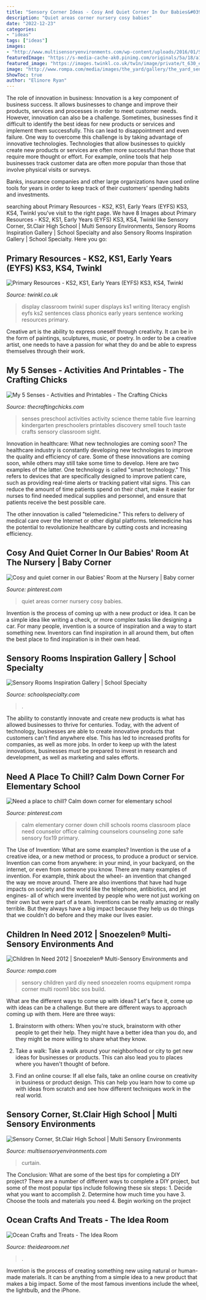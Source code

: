 ```yaml
---
title: "Sensory Corner Ideas - Cosy And Quiet Corner In Our Babies&#039; Room At The Nursery"
description: "Quiet areas corner nursery cosy babies"
date: "2022-12-23"
categories:
- "ideas"
tags: ["ideas"]
images:
- "http://www.multisensoryenvironments.com/wp-content/uploads/2016/01/Sensory-Corner-Chatham.jpg"
featuredImage: "https://s-media-cache-ak0.pinimg.com/originals/5a/18/a1/5a18a1b80ea11d56b2b12a3722088188.jpg"
featured_image: "https://images.twinkl.co.uk/tw1n/image/private/t_630_eco/u/classroom_display/image/twinkl_photo_667_170812952pm28.jpg"
image: "http://www.rompa.com/media/images/the_yard/gallery/the_yard_sensory_room1.jpg"
ShowToc: true
author: "Elinore Ryan"
---
```



The role of innovation in business:
Innovation is a key component of business success. It allows businesses to change and improve their products, services and processes in order to meet customer needs. However, innovation can also be a challenge. Sometimes, businesses find it difficult to identify the best ideas for new products or services and implement them successfully. This can lead to disappointment and even failure.
One way to overcome this challenge is by taking advantage of innovative technologies. Technologies that allow businesses to quickly create new products or services are often more successful than those that require more thought or effort. For example, online tools that help businesses track customer data are often more popular than those that involve physical visits or surveys.

Banks, insurance companies and other large organizations have used online tools for years in order to keep track of their customers’ spending habits and investments.

	

		
searching about Primary Resources - KS2, KS1, Early Years (EYFS) KS3, KS4, Twinkl you've visit to the right page. We have 8 Images about Primary Resources - KS2, KS1, Early Years (EYFS) KS3, KS4, Twinkl like Sensory Corner, St.Clair High School | Multi Sensory Environments, Sensory Rooms Inspiration Gallery | School Specialty and also Sensory Rooms Inspiration Gallery | School Specialty. Here you go:
		
    
## Primary Resources - KS2, KS1, Early Years (EYFS) KS3, KS4, Twinkl

<img loading=lazy src="https://images.twinkl.co.uk/tw1n/image/private/t_630_eco/u/classroom_display/image/twinkl_photo_667_170812952pm28.jpg" onerror="this.onerror=null;this.src='https://tse3.mm.bing.net/th?id=OIP.XWJ5Pxiib3GCC2s2faYqjAHaEb&amp;pid=15.1';" alt="Primary Resources - KS2, KS1, Early Years (EYFS) KS3, KS4, Twinkl">

_Source: twinkl.co.uk_

>display classroom twinkl super displays ks1 writing literacy english eyfs ks2 sentences class phonics early years sentence working resources primary. 

	

Creative art is the ability to express oneself through creativity. It can be in the form of paintings, sculptures, music, or poetry. In order to be a creative artist, one needs to have a passion for what they do and be able to express themselves through their work.

    
## My 5 Senses - Activities And Printables - The Crafting Chicks

<img loading=lazy src="http://thecraftingchicks.com/wp-content/uploads/2015/08/5-senses-activity-discovery-table.jpg" onerror="this.onerror=null;this.src='https://tse3.mm.bing.net/th?id=OIP.2ds04dSaW7tb1MNvxny6aAHaKl&amp;pid=15.1';" alt="My 5 Senses - Activities and Printables - The Crafting Chicks">

_Source: thecraftingchicks.com_

>senses preschool activities activity science theme table five learning kindergarten preschoolers printables discovery smell touch taste crafts sensory classroom sight. 

	

Innovation in healthcare: What new technologies are coming soon?
The healthcare industry is constantly developing new technologies to improve the quality and efficiency of care. Some of these innovations are coming soon, while others may still take some time to develop. Here are two examples of the latter. 
One technology is called "smart technology." This refers to devices that are specifically designed to improve patient care, such as providing real-time alerts or tracking patient vital signs. This can reduce the amount of time patients spend on their chart, make it easier for nurses to find needed medical supplies and personnel, and ensure that patients receive the best possible care. 

The other innovation is called "telemedicine." This refers to delivery of medical care over the Internet or other digital platforms. telemedicine has the potential to revolutionize healthcare by cutting costs and increasing efficiency.

    
## Cosy And Quiet Corner In Our Babies&#039; Room At The Nursery | Baby Corner

<img loading=lazy src="https://i.pinimg.com/736x/be/2d/4a/be2d4a4db5b9541c4c1000573ba3420b--play-areas-baby-rooms.jpg" onerror="this.onerror=null;this.src='https://tse1.mm.bing.net/th?id=OIP.VOOEidcJZZQycUVa4qy6-wHaFh&amp;pid=15.1';" alt="Cosy and quiet corner in our Babies&#039; Room at the Nursery | Baby corner">

_Source: pinterest.com_

>quiet areas corner nursery cosy babies. 

	

Invention is the process of coming up with a new product or idea. It can be a simple idea like writing a check, or more complex tasks like designing a car. For many people, invention is a source of inspiration and a way to start something new. Inventors can find inspiration in all around them, but often the best place to find inspiration is in their own head.

    
## Sensory Rooms Inspiration Gallery | School Specialty

<img loading=lazy src="http://www.schoolspecialty.com/wcsstore/SSIB2BStorefrontAssetStore/images/learning-spaces/featured-spaces/sensory/sensory-large@2x.jpg" onerror="this.onerror=null;this.src='https://tse3.mm.bing.net/th?id=OIP.s0bVuxDtWgiNij0K7q-5_wHaDn&amp;pid=15.1';" alt="Sensory Rooms Inspiration Gallery | School Specialty">

_Source: schoolspecialty.com_

>. 

	

The ability to constantly innovate and create new products is what has allowed businesses to thrive for centuries. Today, with the advent of technology, businesses are able to create innovative products that customers can't find anywhere else. This has led to increased profits for companies, as well as more jobs. In order to keep up with the latest innovations, businesses must be prepared to invest in research and development, as well as marketing and sales efforts.

    
## Need A Place To Chill? Calm Down Corner For Elementary School

<img loading=lazy src="https://s-media-cache-ak0.pinimg.com/originals/5a/18/a1/5a18a1b80ea11d56b2b12a3722088188.jpg" onerror="this.onerror=null;this.src='https://tse1.mm.bing.net/th?id=OIP.YWFDz8BsEcSCObWoq8y1ZgHaJ6&amp;pid=15.1';" alt="Need a place to chill? Calm down corner for elementary school">

_Source: pinterest.com_

>calm elementary corner down chill schools rooms classroom place need counselor office calming counselors counseling zone safe sensory fox19 primary. 

	

The Use of Invention: What are some examples?
Invention is the use of a creative idea, or a new method or process, to produce a product or service. Invention can come from anywhere: in your mind, in your backyard, on the internet, or even from someone you know. 
There are many examples of invention. For example, think about the wheel- an invention that changed the way we move around. There are also inventions that have had huge impacts on society and the world like the telephone, antibiotics, and jet engines- all of which were invented by people who were not just working on their own but were part of a team. 
Inventions can be really amazing or really terrible. But they always have a big impact because they help us do things that we couldn't do before and they make our lives easier.

    
## Children In Need 2012 | Snoezelen® Multi-Sensory Environments And

<img loading=lazy src="http://www.rompa.com/media/images/the_yard/gallery/the_yard_sensory_room1.jpg" onerror="this.onerror=null;this.src='https://tse1.mm.bing.net/th?id=OIP.Pdsbi5HpoWqcsizw2Gd5pwHaE7&amp;pid=15.1';" alt="Children In Need 2012 | Snoezelen® Multi-Sensory Environments and">

_Source: rompa.com_

>sensory children yard diy need snoezelen rooms equipment rompa corner multi room1 bbc sos build. 

	

What are the different ways to come up with ideas?
Let's face it, come up with ideas can be a challenge. But there are different ways to approach coming up with them. Here are three ways: 
1. Brainstorm with others: When you're stuck, brainstorm with other people to get their help. They might have a better idea than you do, and they might be more willing to share what they know.

2. Take a walk: Take a walk around your neighborhood or city to get new ideas for businesses or products. This can also lead you to places where you haven't thought of before.

3. Find an online course: If all else fails, take an online course on creativity in business or product design. This can help you learn how to come up with ideas from scratch and see how different techniques work in the real world.

    
## Sensory Corner, St.Clair High School | Multi Sensory Environments

<img loading=lazy src="http://www.multisensoryenvironments.com/wp-content/uploads/2016/01/Sensory-Corner-Chatham.jpg" onerror="this.onerror=null;this.src='https://tse3.mm.bing.net/th?id=OIP.SsjiqgHwLL4qE6QUcnLmFwHaJ4&amp;pid=15.1';" alt="Sensory Corner, St.Clair High School | Multi Sensory Environments">

_Source: multisensoryenvironments.com_

>curtain. 

	

The Conclusion: What are some of the best tips for completing a DIY project?
There are a number of different ways to complete a DIY project, but some of the most popular tips include following these six steps: 1. Decide what you want to accomplish 2. Determine how much time you have 3. Choose the tools and materials you need 4. Begin working on the project 
    
## Ocean Crafts And Treats - The Idea Room

<img loading=lazy src="https://www.theidearoom.net/wp-content/uploads/2016/07/IMG_4589-small.jpg" onerror="this.onerror=null;this.src='https://tse3.mm.bing.net/th?id=OIP.QNVZDQ0aPQjBCC4iSb1rcQHaLH&amp;pid=15.1';" alt="Ocean Crafts and Treats - The Idea Room">

_Source: theidearoom.net_

>. 

	

Invention is the process of creating something new using natural or human-made materials. It can be anything from a simple idea to a new product that makes a big impact. Some of the most famous inventions include the wheel, the lightbulb, and the iPhone.

